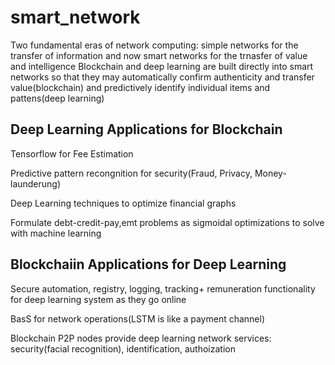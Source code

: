 # smart_network

Two fundamental eras of network computing: simple networks for the transfer of information and now smart networks for the trnasfer of value and intelligence
Blockchain and deep learning are built directly into smart networks so that they may automatically confirm authenticity and transfer value(blockchain) and predictively identify individual items and pattens(deep learning)

## Deep Learning Applications for Blockchain

Tensorflow for Fee Estimation

Predictive pattern recongnition for security(Fraud, Privacy, Money-launderung)

Deep Learning techniques to optimize financial graphs 

Formulate debt-credit-pay,emt problems as sigmoidal optimizations to solve with machine learning

## Blockchaiin Applications for Deep Learning

Secure automation, registry, logging, tracking+ remuneration functionality for deep learning system as they go online

BasS for network operations(LSTM is like a payment channel)

Blockchain P2P nodes provide deep learning network services: security(facial recognition), identification, authoization




